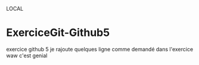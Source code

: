 LOCAL
# ExerciceGit-Github5
exercice github 5
je rajoute quelques ligne comme demandé dans l'exercice waw c'est  genial 
